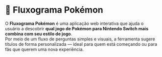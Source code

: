 # 🌟 Fluxograma Pokémon

O **Fluxograma Pokémon** é uma aplicação web interativa que ajuda o usuário a descobrir **qual jogo de Pokémon para Nintendo Switch mais combina com seu estilo de jogo**.  
Por meio de um fluxo de perguntas simples e visuais, a ferramenta sugere títulos de forma personalizada — ideal para quem está começando ou para fãs que querem uma nova experiência.
